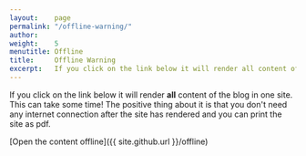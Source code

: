 ```yaml
---
layout:    page
permalink: "/offline-warning/"
author:
weight:    5
menutitle: Offline
title:     Offline Warning
excerpt:   If you click on the link below it will render all content of the blog in one site. This can take some time!
---
```



If you click on the link below it will render **all** content of the blog in one site. This can take some time! The positive thing about it is that you don't need any internet connection after the site has rendered and you can print the site as pdf.

[Open the content offline]({{ site.github.url }}/offline)